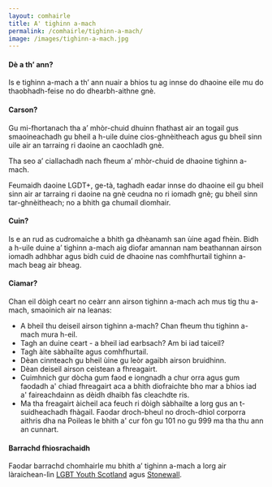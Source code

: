 ```yaml
---
layout: comhairle
title: A' tighinn a-mach
permalink: /comhairle/tighinn-a-mach/
image: /images/tighinn-a-mach.jpg
---
```


#### Dè a th’ ann?

Is e tighinn a-mach a th’ ann nuair a bhios tu ag innse do dhaoine eile mu do thaobhadh-feise no do dhearbh-aithne gnè.

#### Carson?

Gu mi-fhortanach tha a’ mhòr-chuid dhuinn fhathast air an togail gus smaoineachadh gu bheil a h-uile duine cios-ghnèitheach agus gu bheil sinn uile air an tarraing ri daoine an caochladh gnè.

Tha seo a’ ciallachadh nach fheum a’ mhòr-chuid de dhaoine tighinn a-mach.

Feumaidh daoine LGDT+, ge-tà, taghadh eadar innse do dhaoine eil gu bheil sinn air ar tarraing ri daoine na gnè ceudna no ri iomadh gnè; gu bheil sinn tar-ghnèitheach; no a bhith ga chumail dìomhair.

#### Cuin?

Is e an rud as cudromaiche a bhith ga dhèanamh san ùine agad fhèin. Bidh a h-uile duine a’ tighinn a-mach aig diofar amannan nam beathannan airson iomadh adhbhar agus bidh cuid de dhaoine nas comhfhurtail tighinn a-mach beag air bheag. 

#### Ciamar?

Chan eil dòigh ceart no ceàrr ann airson tighinn a-mach ach mus tig thu a-mach, smaoinich air na leanas:

* A bheil thu deiseil airson tighinn a-mach? Chan fheum thu tighinn a-mach mura h-eil.
* Tagh an duine ceart - a bheil iad earbsach? Am bi iad taiceil?
* Tagh àite sàbhailte agus comhfhurtail.
* Dèan cinnteach gu bheil ùine gu leòr agaibh airson bruidhinn.
* Dèan deiseil airson ceistean a fhreagairt.
* Cuimhnich gur dòcha gum faod e iongnadh a chur orra agus gum faodadh a' chiad fhreagairt aca a bhith diofraichte bho mar a bhios iad a' faireachdainn as dèidh dhaibh fàs cleachdte ris.
* Ma tha freagairt àicheil aca feuch ri dòigh sàbhailte a lorg gus an t-suidheachadh fhàgail. Faodar droch-bheul no droch-dhìol corporra aithris dha na Poileas le bhith a' cur fòn gu 101 no gu 999 ma tha thu ann an cunnart.

#### Barrachd fhiosrachaidh

Faodar barrachd chomhairle mu bhith a’ tighinn a-mach a lorg air làraichean-lìn [LGBT Youth Scotland](https://www.lgbtyouth.org.uk/groups-and-support/lgbt-advice-centre/coming-out/) agus [Stonewall](https://www.stonewall.org.uk/help-advice/coming-out-0).